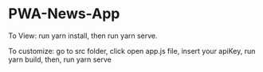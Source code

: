 # PWA-News-App

To View: 
run yarn install, 
then run yarn serve.


To customize: 
go to src folder,
click open app.js file,
insert your apiKey,
run yarn build,
then, run yarn serve
